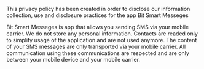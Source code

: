 This privacy policy has been created in order to disclose our information collection, use and disclosure practices for the app Bit Smart Messeges

Bit Smart Messeges is app that allows you sending SMS via your mobile carrier. We do not store any personal information. Contacts are readed only to simplify usage of the application and are not used anymore. The content of your SMS messages are only transported via your mobile carrier. All communication using these communications are respected and are only between your mobile device and your mobile carrier.
